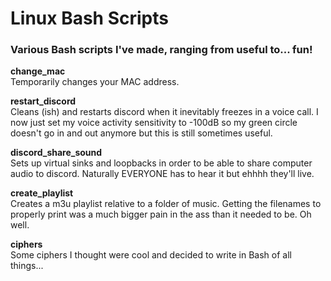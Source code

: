 # Linux Bash Scripts

### Various Bash scripts I've made, ranging from useful to... fun!

**change_mac**  
Temporarily changes your MAC address.

**restart_discord**  
Cleans (ish) and restarts discord when it inevitably freezes in a voice call. I now just set my voice activity sensitivity to -100dB so my green circle doesn't go in and out anymore but this is still sometimes useful.

**discord_share_sound**  
Sets up virtual sinks and loopbacks in order to be able to share computer audio to discord. Naturally EVERYONE has to hear it but ehhhh they'll live.

**create_playlist**  
Creates a m3u playlist relative to a folder of music. Getting the filenames to properly print was a much bigger pain in the ass than it needed to be. Oh well.

**ciphers**  
Some ciphers I thought were cool and decided to write in Bash of all things...

